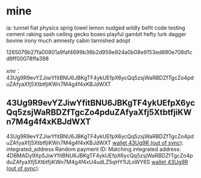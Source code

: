 # mine
ia:
tunnel fiat physics sprig towel lemon nudged wildly befit code testing cement raking sash ceiling gecko boxes playful gambit hefty lurk dagger bovine irony much amnesty cabin tarnished adopt

1265079b27fa00801a9faf4699b36b2d959e924a0b08e9153ed890e708d1cd9ff00078ffa398

xmr： 43Ug9R9evYZJiwYfitBNU6JBKgTF4ykUEfpX6ycQq5zsjWaRBDZfTgcZo4pduZAfyaXfj5XtbtfjiKWn7M4g4f4xKBJdWXT

43Ug9R9evYZJiwYfitBNU6JBKgTF4ykUEfpX6ycQq5zsjWaRBDZfTgcZo4pduZAfyaXfj5XtbtfjiKWn7M4g4f4xKBJdWXT
---------------------------------------------------------------------------------------------------
[wallet 43Ug9R (out of sync)]: address
43Ug9R9evYZJiwYfitBNU6JBKgTF4ykUEfpX6ycQq5zsjWaRBDZfTgcZo4pduZAfyaXfj5XtbtfjiKWn7M4g4f4xKBJdWXT
[wallet 43Ug9R (out of sync)]: integrated_address
Random payment ID: <d341adb6de67c6f2>
Matching integrated address: 4DBMADy9Xp5JiwYfitBNU6JBKgTF4ykUEfpX6ycQq5zsjWaRBDZfTgcZo4pduZAfyaXfj5XtbtfjiKWn7M4g4f4xU4udLZ5qHY1ULoWY6S
[wallet 43Ug9R (out of sync)]:
